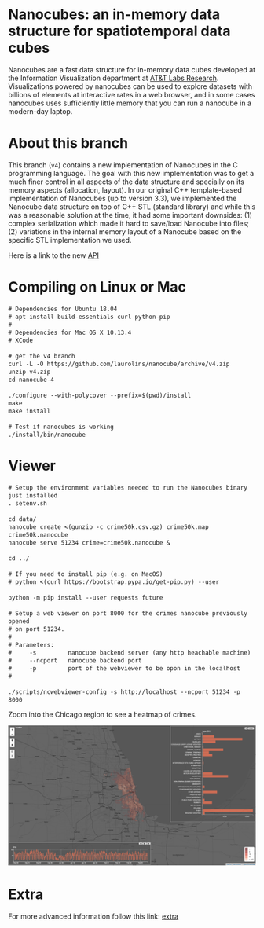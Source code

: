 # Nanocubes: an in-memory data structure for spatiotemporal data cubes

Nanocubes are a fast data structure for in-memory data cubes developed at the Information Visualization department at [AT&T Labs Research](http://www.research.att.com). Visualizations powered by nanocubes can be used to explore datasets with billions of elements at interactive rates in a web browser, and in some cases nanocubes uses sufficiently little memory that you can run a nanocube in a modern-day laptop.

# About this branch

This branch (`v4`) contains a new implementation of Nanocubes in the C programming language. The goal with this new implementation was to get a much finer control in all aspects of the data structure and specially on its memory aspects (allocation, layout). In our original C++ template-based implementation of Nanocubes (up to version 3.3), we implemented the Nanocube data structure on top of C++ STL (standard library) and while this was a reasonable solution at the time, it had some important downsides: (1) complex serialization which made it hard to save/load Nanocube into files; (2) variations in the internal memory layout of a Nanocube based on the specific STL implementation we used.

Here is a link to the new [API](/api/README.md)

# Compiling on Linux or Mac

```shell
# Dependencies for Ubuntu 18.04
# apt install build-essentials curl python-pip
#
# Dependencies for Mac OS X 10.13.4
# XCode

# get the v4 branch
curl -L -O https://github.com/laurolins/nanocube/archive/v4.zip
unzip v4.zip
cd nanocube-4

./configure --with-polycover --prefix=$(pwd)/install
make
make install

# Test if nanocubes is working
./install/bin/nanocube
```

# Viewer

```shell
# Setup the environment variables needed to run the Nanocubes binary just installed
. setenv.sh

cd data/
nanocube create <(gunzip -c crime50k.csv.gz) crime50k.map crime50k.nanocube
nanocube serve 51234 crime=crime50k.nanocube &

cd ../

# If you need to install pip (e.g. on MacOS)
# python <(curl https://bootstrap.pypa.io/get-pip.py) --user

python -m pip install --user requests future

# Setup a web viewer on port 8000 for the crimes nanocube previously opened 
# on port 51234.
#
# Parameters:
#     -s         nanocube backend server (any http heachable machine)
#     --ncport   nanocube backend port
#     -p         port of the webviewer to be opon in the localhost
#

./scripts/ncwebviewer-config -s http://localhost --ncport 51234 -p 8000

```

Zoom into the Chicago region to see a heatmap of crimes.


![image](./doc/chicago_crime.png)

# Extra

For more advanced information follow this link: [extra](/EXTRA.md)

